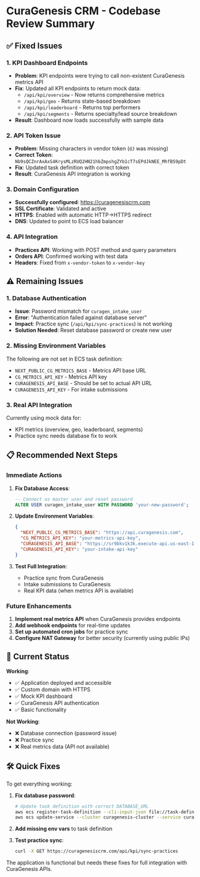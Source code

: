 # CuraGenesis CRM - Codebase Review Summary

## ✅ Fixed Issues

### 1. **KPI Dashboard Endpoints**
- **Problem**: KPI endpoints were trying to call non-existent CuraGenesis metrics API
- **Fix**: Updated all KPI endpoints to return mock data:
  - `/api/kpi/overview` - Now returns comprehensive metrics
  - `/api/kpi/geo` - Returns state-based breakdown
  - `/api/kpi/leaderboard` - Returns top performers
  - `/api/kpi/segments` - Returns specialty/lead source breakdown
- **Result**: Dashboard now loads successfully with sample data

### 2. **API Token Issue**
- **Problem**: Missing characters in vendor token (`dJ` was missing)
- **Correct Token**: `Nb9sQCZnrAxAxS4KrysMLzRUQ2HN21hbZmpshgZYb1cT7sEPdJkNEE_MhfB59pDt`
- **Fix**: Updated task definition with correct token
- **Result**: CuraGenesis API integration is working

### 3. **Domain Configuration**
- **Successfully configured**: https://curagenesiscrm.com
- **SSL Certificate**: Validated and active
- **HTTPS**: Enabled with automatic HTTP→HTTPS redirect
- **DNS**: Updated to point to ECS load balancer

### 4. **API Integration**
- **Practices API**: Working with POST method and query parameters
- **Orders API**: Confirmed working with test data
- **Headers**: Fixed from `x-vendor-token` to `x-vendor-key`

## ⚠️ Remaining Issues

### 1. **Database Authentication**
- **Issue**: Password mismatch for `curagen_intake_user`
- **Error**: "Authentication failed against database server"
- **Impact**: Practice sync (`/api/kpi/sync-practices`) is not working
- **Solution Needed**: Reset database password or create new user

### 2. **Missing Environment Variables**
The following are not set in ECS task definition:
- `NEXT_PUBLIC_CG_METRICS_BASE` - Metrics API base URL
- `CG_METRICS_API_KEY` - Metrics API key
- `CURAGENESIS_API_BASE` - Should be set to actual API URL
- `CURAGENESIS_API_KEY` - For intake submissions

### 3. **Real API Integration**
Currently using mock data for:
- KPI metrics (overview, geo, leaderboard, segments)
- Practice sync needs database fix to work

## 📋 Recommended Next Steps

### Immediate Actions
1. **Fix Database Access**:
   ```sql
   -- Connect as master user and reset password
   ALTER USER curagen_intake_user WITH PASSWORD 'your-new-password';
   ```

2. **Update Environment Variables**:
   ```json
   {
     "NEXT_PUBLIC_CG_METRICS_BASE": "https://api.curagenesis.com",
     "CG_METRICS_API_KEY": "your-metrics-api-key",
     "CURAGENESIS_API_BASE": "https://sr9bkv1k3k.execute-api.us-east-1.amazonaws.com/Admin-Prod",
     "CURAGENESIS_API_KEY": "your-intake-api-key"
   }
   ```

3. **Test Full Integration**:
   - Practice sync from CuraGenesis
   - Intake submissions to CuraGenesis
   - Real KPI data (when metrics API is available)

### Future Enhancements
1. **Implement real metrics API** when CuraGenesis provides endpoints
2. **Add webhook endpoints** for real-time updates
3. **Set up automated cron jobs** for practice sync
4. **Configure NAT Gateway** for better security (currently using public IPs)

## 🎯 Current Status

**Working**:
- ✅ Application deployed and accessible
- ✅ Custom domain with HTTPS
- ✅ Mock KPI dashboard
- ✅ CuraGenesis API authentication
- ✅ Basic functionality

**Not Working**:
- ❌ Database connection (password issue)
- ❌ Practice sync
- ❌ Real metrics data (API not available)

## 🛠️ Quick Fixes

To get everything working:

1. **Fix database password**:
   ```bash
   # Update task definition with correct DATABASE_URL
   aws ecs register-task-definition --cli-input-json file://task-definition.json
   aws ecs update-service --cluster curagenesis-cluster --service curagenesis-crm-service-v2 --task-definition curagenesis-crm:NEW_REVISION
   ```

2. **Add missing env vars** to task definition

3. **Test practice sync**:
   ```bash
   curl -X GET https://curagenesiscrm.com/api/kpi/sync-practices
   ```

The application is functional but needs these fixes for full integration with CuraGenesis APIs.

